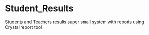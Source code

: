 # Student_Results
Students and Teachers results super small system with reports using Crystal report tool

